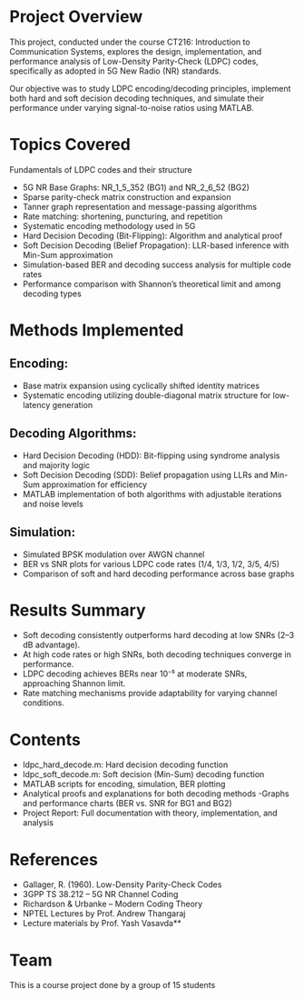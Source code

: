 # Project Overview

This project, conducted under the course CT216: Introduction to Communication Systems, explores the design, implementation, and performance analysis of Low-Density Parity-Check (LDPC) codes, specifically as adopted in 5G New Radio (NR) standards.

Our objective was to study LDPC encoding/decoding principles, implement both hard and soft decision decoding techniques, and simulate their performance under varying signal-to-noise ratios using MATLAB.

# Topics Covered
Fundamentals of LDPC codes and their structure

- 5G NR Base Graphs: NR_1_5_352 (BG1) and NR_2_6_52 (BG2)
- Sparse parity-check matrix construction and expansion
- Tanner graph representation and message-passing algorithms
- Rate matching: shortening, puncturing, and repetition
- Systematic encoding methodology used in 5G
- Hard Decision Decoding (Bit-Flipping): Algorithm and analytical proof
- Soft Decision Decoding (Belief Propagation): LLR-based inference with Min-Sum approximation
- Simulation-based BER and decoding success analysis for multiple code rates
- Performance comparison with Shannon’s theoretical limit and among decoding types


# Methods Implemented

## Encoding:
- Base matrix expansion using cyclically shifted identity matrices
- Systematic encoding utilizing double-diagonal matrix structure for low-latency generation

## Decoding Algorithms:
- Hard Decision Decoding (HDD): Bit-flipping using syndrome analysis and majority logic
- Soft Decision Decoding (SDD): Belief propagation using LLRs and Min-Sum approximation for efficiency
- MATLAB implementation of both algorithms with adjustable iterations and noise levels


## Simulation:
- Simulated BPSK modulation over AWGN channel
- BER vs SNR plots for various LDPC code rates (1/4, 1/3, 1/2, 3/5, 4/5)
- Comparison of soft and hard decoding performance across base graphs

# Results Summary
- Soft decoding consistently outperforms hard decoding at low SNRs (2–3 dB advantage).
- At high code rates or high SNRs, both decoding techniques converge in performance.
- LDPC decoding achieves BERs near 10⁻⁵ at moderate SNRs, approaching Shannon limit.
- Rate matching mechanisms provide adaptability for varying channel conditions.

# Contents
- ldpc_hard_decode.m: Hard decision decoding function
- ldpc_soft_decode.m: Soft decision (Min-Sum) decoding function
- MATLAB scripts for encoding, simulation, BER plotting
- Analytical proofs and explanations for both decoding methods
-Graphs and performance charts (BER vs. SNR for BG1 and BG2)
- Project Report: Full documentation with theory, implementation, and analysis

# References
- Gallager, R. (1960). Low-Density Parity-Check Codes
- 3GPP TS 38.212 – 5G NR Channel Coding
- Richardson & Urbanke – Modern Coding Theory
- NPTEL Lectures by Prof. Andrew Thangaraj
- Lecture materials by Prof. Yash Vasavda**

# Team
This is a course project done by a group of 15 students

